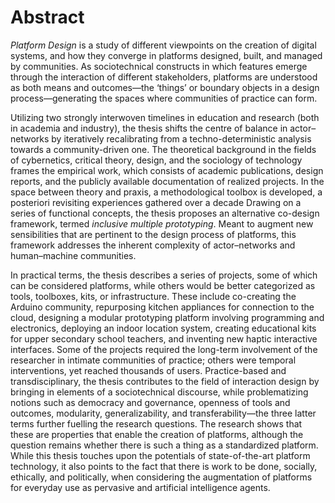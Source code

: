 Abstract
========

*Platform Design* is a study of different viewpoints on the creation of
digital systems, and how they converge in platforms designed, built, and
managed by communities. As sociotechnical constructs in which features
emerge through the interaction of different stakeholders, platforms are
understood as both means and outcomes—the ‘things’ or boundary objects
in a design process—generating the spaces where communities of practice
can form.

Utilizing two strongly interwoven timelines in education and research
(both in academia and industry), the thesis shifts the centre of balance
in actor–networks by iteratively recalibrating from a
techno-deterministic analysis towards a community-driven one. The
theoretical background in the fields of cybernetics, critical theory,
design, and the sociology of technology frames the empirical work, which
consists of academic publications, design reports, and the publicly
available documentation of realized projects. In the space between
theory and praxis, a methodological toolbox is developed, a posteriori
revisiting experiences gathered over a decade Drawing on a series of
functional concepts, the thesis proposes an alternative co-design
framework, termed *inclusive multiple prototyping*. Meant to augment new
sensibilities that are pertinent to the design process of platforms,
this framework addresses the inherent complexity of actor–networks and
human–machine communities.

In practical terms, the thesis describes a series of projects, some of
which can be considered platforms, while others would be better
categorized as tools, toolboxes, kits, or infrastructure. These include
co-creating the Arduino community, repurposing kitchen appliances for
connection to the cloud, designing a modular prototyping platform
involving programming and electronics, deploying an indoor location
system, creating educational kits for upper secondary school teachers,
and inventing new haptic interactive interfaces. Some of the projects
required the long-term involvement of the researcher in intimate
communities of practice; others were temporal interventions, yet reached
thousands of users. Practice-based and transdisciplinary, the thesis
contributes to the field of interaction design by bringing in elements
of a sociotechnical discourse, while problematizing notions such as
democracy and governance, openness of tools and outcomes, modularity,
generalizability, and transferability—the three latter terms further
fuelling the research questions. The research shows that these are
properties that enable the creation of platforms, although the question
remains whether there is such a thing as a standardized platform. While
this thesis touches upon the potentials of state-of-the-art platform
technology, it also points to the fact that there is work to be done,
socially, ethically, and politically, when considering the augmentation
of platforms for everyday use as pervasive and artificial intelligence
agents.


